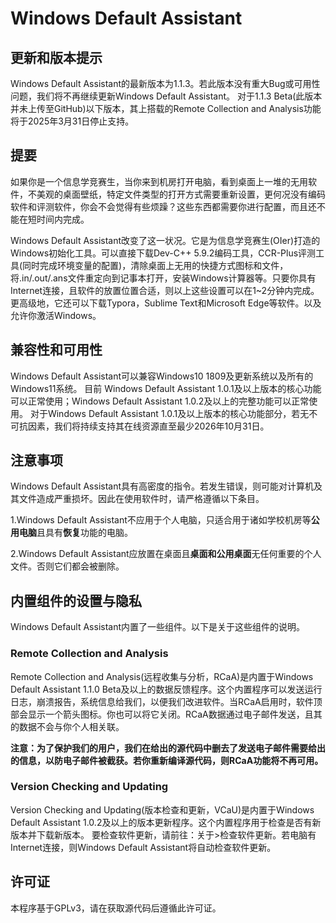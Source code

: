 # Windows Default Assistant
## 更新和版本提示
Windows Default Assistant的最新版本为1.1.3。若此版本没有重大Bug或可用性问题，我们将不再继续更新Windows Default Assistant。
对于1.1.3 Beta(此版本并未上传至GitHub)以下版本，其上搭载的Remote Collection and Analysis功能将于2025年3月31日停止支持。
## 提要
如果你是一个信息学竞赛生，当你来到机房打开电脑，看到桌面上一堆的无用软件，不美观的桌面壁纸，特定文件类型的打开方式需要重新设置，更何况没有编码软件和评测软件，你会不会觉得有些烦躁？这些东西都需要你进行配置，而且还不能在短时间内完成。

Windows Default Assistant改变了这一状况。它是为信息学竞赛生(OIer)打造的Windows初始化工具。可以直接下载Dev-C++ 5.9.2编码工具，CCR-Plus评测工具(同时完成环境变量的配置)，清除桌面上无用的快捷方式图标和文件，将.in/.out/.ans文件重定向到记事本打开，安装Windows计算器等。只要你具有Internet连接，且软件的放置位置合适，则以上这些设置可以在1~2分钟内完成。更高级地，它还可以下载Typora，Sublime Text和Microsoft Edge等软件。以及允许你激活Windows。
## 兼容性和可用性
Windows Default Assistant可以兼容Windows10 1809及更新系统以及所有的Windows11系统。 
目前 Windows Default Assistant 1.0.1及以上版本的核心功能可以正常使用；Windows Default Assistant 1.0.2及以上的完整功能可以正常使用。
对于Windows Default Assistant 1.0.1及以上版本的核心功能部分，若无不可抗因素，我们将持续支持其在线资源直至最少2026年10月31日。
## 注意事项
Windows Default Assistant具有高密度的指令。若发生错误，则可能对计算机及其文件造成严重损坏。因此在使用软件时，请严格遵循以下条目。

1.Windows Default Assistant不应用于个人电脑，只适合用于诸如学校机房等**公用电脑**且具有**恢复**功能的电脑。

2.Windows Default Assistant应放置在桌面且**桌面和公用桌面**无任何重要的个人文件。否则它们都会被删除。
## 内置组件的设置与隐私
Windows Default Assistant内置了一些组件。以下是关于这些组件的说明。
### Remote Collection and Analysis
Remote Collection and Analysis(远程收集与分析，RCaA)是内置于Windows Default Assistant 1.1.0 Beta及以上的数据反馈程序。这个内置程序可以发送运行日志，崩溃报告，系统信息给我们，以便我们改进软件。当RCaA启用时，软件顶部会显示一个箭头图标。你也可以将它关闭。RCaA数据通过电子邮件发送，且其的数据不会与你个人相关联。

**注意：为了保护我们的用户，我们在给出的源代码中删去了发送电子邮件需要给出的信息，以防电子邮件被截获。若你重新编译源代码，则RCaA功能将不再可用。**
### Version Checking and Updating
Version Checking and Updating(版本检查和更新，VCaU)是内置于Windows Default Assistant 1.0.2及以上的版本更新程序。这个内置程序用于检查是否有新版本并下载新版本。
要检查软件更新，请前往：关于>检查软件更新。若电脑有Internet连接，则Windows Default Assistant将自动检查软件更新。
## 许可证
本程序基于GPLv3，请在获取源代码后遵循此许可证。
